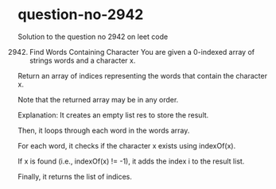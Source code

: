 # question-no-2942
Solution to the question no 2942 on leet code 

2942. Find Words Containing Character
You are given a 0-indexed array of strings words and a character x.

Return an array of indices representing the words that contain the character x.

Note that the returned array may be in any order.

Explanation:
It creates an empty list res to store the result.

Then, it loops through each word in the words array.

For each word, it checks if the character x exists using indexOf(x).

If x is found (i.e., indexOf(x) != -1), it adds the index i to the result list.

Finally, it returns the list of indices.
